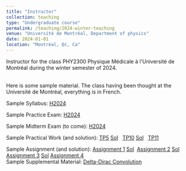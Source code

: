 ```yaml
---
title: "Instructor"
collection: teaching
type: "Undergraduate course"
permalink: /teaching/2024-winter-teaching
venue: "Université de Montréal, Department of physics"
date: 2024-01-01
location: "Montréal, Qc, Ca"
---
```


Instructor for the class PHY2300 Physique Médicale à l'Université de Montréal during the winter semester of 2024.<br><br>

Here is some sample material. The class having been thought at the Université de Montréal, everything is in French.<br>

Sample Syllabus:
<a href="https://argilfea.github.io/philippethemedicalphysicist.github.io/files/TeachingMaterial/PlanCoursPHY2300H2024.pdf" target="_blank" rel="noopener noreferrer">H2024</a><br>

Sample Practice Exam:
<a href="https://argilfea.github.io/philippethemedicalphysicist.github.io/files/TeachingMaterial/Examen_Intra_Pratique_H24_Enonce.pdf" target="_blank" rel="noopener noreferrer">H2024</a><br>

Sample Midterm Exam (to come):
<a href="https://argilfea.github.io/philippethemedicalphysicist.github.io/files/TeachingMaterial/Examen_Intra_H24_Enonce.pdf" target="_blank" rel="noopener noreferrer">H2024</a><br>

Sample Practical Work (and solution):
<a href="https://argilfea.github.io/philippethemedicalphysicist.github.io/files/TeachingMaterial/TP5_H24_Enonce.pdf" target="_blank" rel="noopener noreferrer">TP5</a>
<a href="https://argilfea.github.io/philippethemedicalphysicist.github.io/files/TeachingMaterial/TP5_H24_SOL.pdf" target="_blank" rel="noopener noreferrer">Sol</a> &nbsp;
<a href="https://argilfea.github.io/philippethemedicalphysicist.github.io/files/TeachingMaterial/TP10_H24_Enonce.pdf" target="_blank" rel="noopener noreferrer">TP10</a>
<a href="https://argilfea.github.io/philippethemedicalphysicist.github.io/files/TeachingMaterial/TP10_H24_SOL.pdf" target="_blank" rel="noopener noreferrer">Sol</a> &nbsp;
<a href="https://argilfea.github.io/philippethemedicalphysicist.github.io/files/TeachingMaterial/TP11_H24.pdf" target="_blank" rel="noopener noreferrer">TP11</a>
<br>

Sample Assignment (and solution):
<a href="https://argilfea.github.io/philippethemedicalphysicist.github.io/files/TeachingMaterial/Devoir1_H24_Enonce.pdf" target="_blank" rel="noopener noreferrer">Assignment 1</a>
<a href="https://argilfea.github.io/philippethemedicalphysicist.github.io/files/TeachingMaterial/Devoir1_H24_SOL.pdf" target="_blank" rel="noopener noreferrer">Sol</a>&nbsp;
<a href="https://argilfea.github.io/philippethemedicalphysicist.github.io/files/TeachingMaterial/Devoir2_H24_Enonce.pdf" target="_blank" rel="noopener noreferrer">Assignment 2</a>
<a href="https://argilfea.github.io/philippethemedicalphysicist.github.io/files/TeachingMaterial/Devoir2_H24_SOL.pdf" target="_blank" rel="noopener noreferrer">Sol</a>
<a href="https://argilfea.github.io/philippethemedicalphysicist.github.io/files/TeachingMaterial/Devoir3_H24_Enonce.pdf" target="_blank" rel="noopener noreferrer">Assignment 3</a>
<a href="https://argilfea.github.io/philippethemedicalphysicist.github.io/files/TeachingMaterial/Devoir3_H24_SOL.pdf" target="_blank" rel="noopener noreferrer">Sol</a>
<a href="https://argilfea.github.io/philippethemedicalphysicist.github.io/files/TeachingMaterial/Devoir4_H24_Enonce.pdf" target="_blank" rel="noopener noreferrer">Assignment 4</a>
<br>
Sample Supplemental Material: 
<a href="https://argilfea.github.io/philippethemedicalphysicist.github.io/files/TeachingMaterial/ConvolutionDeltaDirac.pdf" target="_blank" rel="noopener noreferrer">Delta-Dirac Convolution</a><br>